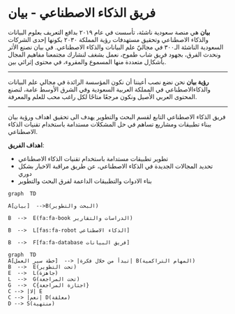 
# فريق الذكاء الاصطناعي - بيان



 **بيان** هي منصة سعودية ناشئة، تأسست في عام ٢٠١٩ بدافع التعريف بعلوم البيانات والذكاء الاصطناعي وتحقيق مستهدفات رؤية المملكة ٢٠٣٠ بكونها إحدى الشركات السعودية الناشئة الـ٣٠٠ في مجاليّ علم البيانات والذكاء الاصطناعي.
في بيان نصنع الأثر ونحدث الفرق، بجهود فريق شاب طموح، نعمل بشغف لنشارك مجتمعنا مفاهيم المجال بأشكا ٍل متعددة منها المسموع والمقروء، في
محتوى إثرائي بين.
***
**رؤية بيان**
نحن نضع نصب أعيننا أن نکون المؤسسة الرائدة في مجالي علم البیانات والذکاءالاصطناعي في المملكة العربية السعودية وفي الشرق الأوسط عامة، لنصنع المحتوى العربي الأصیل ونكون مرجعًا متاحًا لکل
راغب محب للعلم والمعرفة.
***
فريق الذكاء الاصطناعي التابع لقسم البحث والتطوير يهدف الى تحقيق اهداف ورؤية بيان ببناء تطبيقات ومشاريع تساهم في حل المشكلات مستدامة باستخدام تقنيات الذكاء الاصطناعي.


**اهداف الفريق**:
* تطوير تطبيقات مستدامة باستخدام تقنيات الذكاء الاصطناعي 
* تحديد المجالات الجديدة في الذكاء الاصطناعي، عن طريق مراقبة الاخبار بشكل دوري 
* بناء الادوات والتطبيقات الداعمة لفرق البحث والتطوير

```mermaid
graph  TD

A[بيان]  -->B(البحث والتطوير)

B  -->  E(fa:fa-book الدراسات والتقارير)

B  -->  L[fas:fa-robot الذكاء الاصطناعي]

B  -->  F[fa:fa-database فريق البيانات]

graph  TD
A[خطة سير العمل]  --> |تبدأ من خلال فكرة| B(المهام التراكمية)
B  -->  E(تحت التطوير)
E  -->  L(جاهزة)
L  -->  G(تحت المراجعة)
G  -->  C{اجتازة المراجعة}
C --> |لا| E
C --> |نعم| D(معلقة)
D --> S(منتهية)
